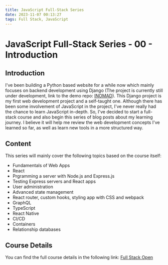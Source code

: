 ```yaml
---
title: JavaScript Full-Stack Series
date: 2023-11-07 00:13:27
tags: Full Stack, JavaScript
---
```

# JavaScript Full-Stack Series - 00 - Introduction

## Introduction

I've been building a Python based website for a while now which mainly focuses on backend development using Django (The project is currently still under development, link to the demo repo: [INOMAD](https://github.com/Dogecat0/inomad-demo)). This Django project is my first web development project and a self-taught one. Although there has been some involvement of JavaScript in the project, I've never really had the chance to learn JavaScript in-depth. So, I've decided to start a full-stack course and also begin this series of blog posts about my learning journey. I believe it will help me review the web development concepts I've learned so far, as well as learn new tools in a more structured way.

## Content

This series will mainly cover the following topics based on the course itself:

- Fundamentals of Web Apps
- React
- Prgramming a server with Node.js and Express.js
- Testing Express servers and React apps
- User administration
- Advanced state management
- React router, custom hooks, styling app with CSS and webpack
- GraphQL
- TypeScript
- React Native
- CI/CD
- Containers
- Relationship databases

## Course Details

You can find the full course details in the following link: [Full Stack Open](https://fullstackopen.com/en/about)